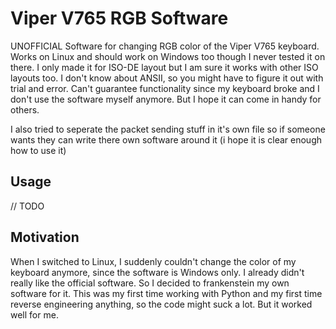 # Viper V765 RGB Software
UNOFFICIAL Software for changing RGB color of the Viper V765 keyboard. Works on Linux and should work on Windows too though I never tested it on there.
I only made it for ISO-DE layout but I am sure it works with other ISO layouts too. I don't know about ANSII, so you might have to figure it out with trial and error.
Can't guarantee functionality since my keyboard broke and I don't use the software myself anymore. But I hope it can come in handy for others.


I also tried to seperate the packet sending stuff in it's own file so if someone wants they can write there own software around it (i hope it is clear enough how to use it)

## Usage

// TODO

## Motivation
When I switched to Linux, I suddenly couldn't change the color of my keyboard anymore, since the software is Windows only. I already didn't really like the official software. 
So I decided to frankenstein my own software for it. This was my first time working with Python and my first time reverse engineering anything, so the code might suck a lot.
But it worked well for me.
